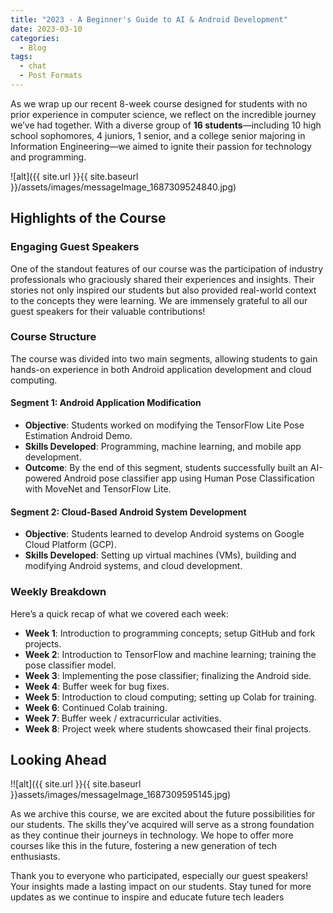```yaml
---
title: "2023 - A Beginner's Guide to AI & Android Development"
date: 2023-03-10
categories:
  - Blog
tags:
  - chat
  - Post Formats
---
```


As we wrap up our recent 8-week course designed for students with no prior experience in computer science, we reflect on the incredible journey we’ve had together. With a diverse group of **16 students**—including 10 high school sophomores, 4 juniors, 1 senior, and a college senior majoring in Information Engineering—we aimed to ignite their passion for technology and programming.

![alt]({{ site.url }}{{ site.baseurl }}/assets/images/messageImage_1687309524840.jpg)

## Highlights of the Course

### Engaging Guest Speakers

One of the standout features of our course was the participation of industry professionals who graciously shared their experiences and insights. Their stories not only inspired our students but also provided real-world context to the concepts they were learning. We are immensely grateful to all our guest speakers for their valuable contributions!

### Course Structure

The course was divided into two main segments, allowing students to gain hands-on experience in both Android application development and cloud computing.

#### Segment 1: Android Application Modification

- **Objective**: Students worked on modifying the TensorFlow Lite Pose Estimation Android Demo.
- **Skills Developed**: Programming, machine learning, and mobile app development.
- **Outcome**: By the end of this segment, students successfully built an AI-powered Android pose classifier app using Human Pose Classification with MoveNet and TensorFlow Lite.

#### Segment 2: Cloud-Based Android System Development

- **Objective**: Students learned to develop Android systems on Google Cloud Platform (GCP).
- **Skills Developed**: Setting up virtual machines (VMs), building and modifying Android systems, and cloud development.

### Weekly Breakdown

Here’s a quick recap of what we covered each week:

- **Week 1**: Introduction to programming concepts; setup GitHub and fork projects.
- **Week 2**: Introduction to TensorFlow and machine learning; training the pose classifier model.
- **Week 3**: Implementing the pose classifier; finalizing the Android side.
- **Week 4**: Buffer week for bug fixes.
- **Week 5**: Introduction to cloud computing; setting up Colab for training.
- **Week 6**: Continued Colab training.
- **Week 7**: Buffer week / extracurricular activities.
- **Week 8**: Project week where students showcased their final projects.

## Looking Ahead

!![alt]({{ site.url }}{{ site.baseurl }}assets/images/messageImage_1687309595145.jpg)

As we archive this course, we are excited about the future possibilities for our students. The skills they've acquired will serve as a strong foundation as they continue their journeys in technology. We hope to offer more courses like this in the future, fostering a new generation of tech enthusiasts.

Thank you to everyone who participated, especially our guest speakers! Your insights made a lasting impact on our students. Stay tuned for more updates as we continue to inspire and educate future tech leaders

